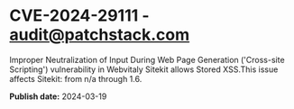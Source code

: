 # CVE-2024-29111 - audit@patchstack.com

Improper Neutralization of Input During Web Page Generation ('Cross-site Scripting') vulnerability in Webvitaly Sitekit allows Stored XSS.This issue affects Sitekit: from n/a through 1.6.



**Publish date:** 2024-03-19
